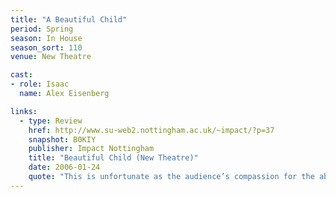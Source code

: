 ```yaml
---
title: "A Beautiful Child"
period: Spring
season: In House
season_sort: 110
venue: New Theatre

cast:
- role: Isaac
  name: Alex Eisenberg

links:
  - type: Review
    href: http://www.su-web2.nottingham.ac.uk/~impact/?p=37
    snapshot: B0KIY
    publisher: Impact Nottingham
    title: "Beautiful Child (New Theatre)"
    date: 2006-01-24
    quote: "This is unfortunate as the audience’s compassion for the abuser will only be of lasting worth if they have also been confronted with the full realities of the crime and the abuse of power it entails."
---
```

